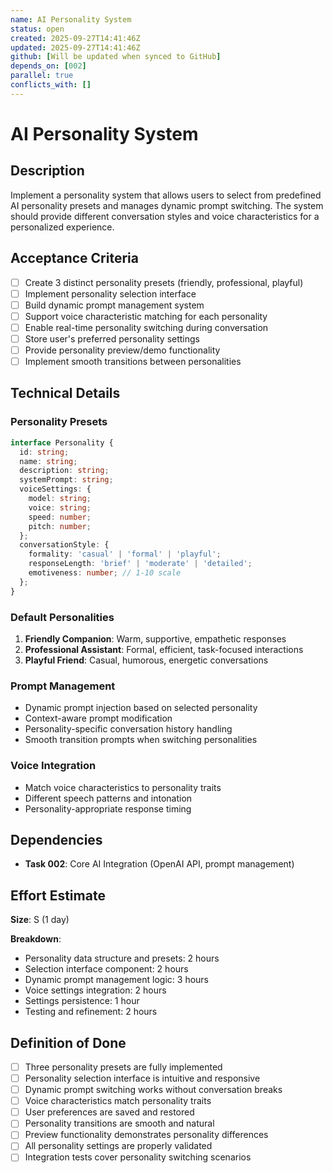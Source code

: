 ```yaml
---
name: AI Personality System
status: open
created: 2025-09-27T14:41:46Z
updated: 2025-09-27T14:41:46Z
github: [Will be updated when synced to GitHub]
depends_on: [002]
parallel: true
conflicts_with: []
---
```


# AI Personality System

## Description

Implement a personality system that allows users to select from predefined AI personality presets and manages dynamic prompt switching. The system should provide different conversation styles and voice characteristics for a personalized experience.

## Acceptance Criteria

- [ ] Create 3 distinct personality presets (friendly, professional, playful)
- [ ] Implement personality selection interface
- [ ] Build dynamic prompt management system
- [ ] Support voice characteristic matching for each personality
- [ ] Enable real-time personality switching during conversation
- [ ] Store user's preferred personality settings
- [ ] Provide personality preview/demo functionality
- [ ] Implement smooth transitions between personalities

## Technical Details

### Personality Presets
```typescript
interface Personality {
  id: string;
  name: string;
  description: string;
  systemPrompt: string;
  voiceSettings: {
    model: string;
    voice: string;
    speed: number;
    pitch: number;
  };
  conversationStyle: {
    formality: 'casual' | 'formal' | 'playful';
    responseLength: 'brief' | 'moderate' | 'detailed';
    emotiveness: number; // 1-10 scale
  };
}
```

### Default Personalities
1. **Friendly Companion**: Warm, supportive, empathetic responses
2. **Professional Assistant**: Formal, efficient, task-focused interactions
3. **Playful Friend**: Casual, humorous, energetic conversations

### Prompt Management
- Dynamic prompt injection based on selected personality
- Context-aware prompt modification
- Personality-specific conversation history handling
- Smooth transition prompts when switching personalities

### Voice Integration
- Match voice characteristics to personality traits
- Different speech patterns and intonation
- Personality-appropriate response timing

## Dependencies

- **Task 002**: Core AI Integration (OpenAI API, prompt management)

## Effort Estimate

**Size**: S (1 day)

**Breakdown**:
- Personality data structure and presets: 2 hours
- Selection interface component: 2 hours
- Dynamic prompt management logic: 3 hours
- Voice settings integration: 2 hours
- Settings persistence: 1 hour
- Testing and refinement: 2 hours

## Definition of Done

- [ ] Three personality presets are fully implemented
- [ ] Personality selection interface is intuitive and responsive
- [ ] Dynamic prompt switching works without conversation breaks
- [ ] Voice characteristics match personality traits
- [ ] User preferences are saved and restored
- [ ] Personality transitions are smooth and natural
- [ ] Preview functionality demonstrates personality differences
- [ ] All personality settings are properly validated
- [ ] Integration tests cover personality switching scenarios
